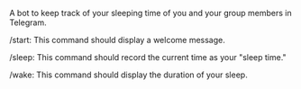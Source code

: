 A bot to keep track of your sleeping time of you and your group members in Telegram.

/start: This command should display a welcome message.

/sleep: This command should record the current time as your "sleep time."

/wake: This command should display the duration of your sleep.
